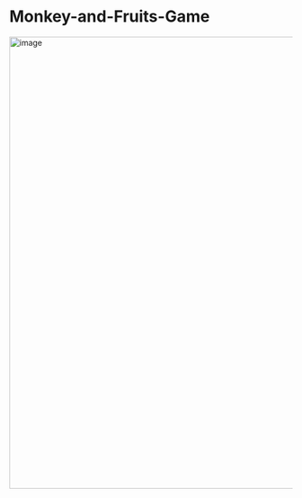 # Monkey-and-Fruits-Game

<img width="1280" height="803" alt="image" src="https://github.com/user-attachments/assets/f27aca28-e92b-4d47-b02e-11179bf4e809" />
